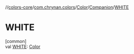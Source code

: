 //[colors-core](../../../../index.md)/[com.chrynan.colors](../../index.md)/[Color](../index.md)/[Companion](index.md)/[WHITE](-w-h-i-t-e.md)

# WHITE

[common]\
val [WHITE](-w-h-i-t-e.md): [Color](../index.md)
